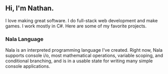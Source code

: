 ## Hi, I'm Nathan.
I love making great software. I do full-stack web development and make games. I work mostly in C#. Here are some of my favorite projects.

### Nala Language
Nala is an interpreted programming language I've created. Right now, Nala supports console i/o, most mathematical operations, variable scoping, and conditional branching, and is in a usable state for writing many simple console applications. 
